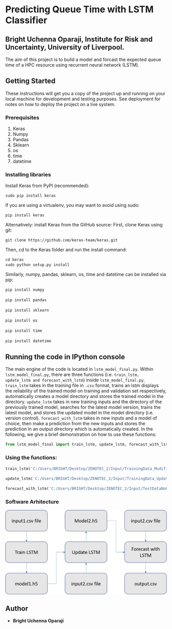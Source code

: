 # Predicting Queue Time with LSTM Classifier
## Bright Uchenna Oparaji, Institute for Risk and Uncertainty, University of Liverpool.

The aim of this project is to build a model and forcast the expected queue time of a HPC resource using recurrent neural network (LSTM).
## Getting Started

These instructions will get you a copy of the project up and running on your local machine for development and testing purposes. See deployment for notes on how to deploy the project on a live system.

### Prerequisites

1) Keras 
2) Numpy
3) Pandas
4) Sklearn
5) os
6) time
7) datetime
### Installing libraries

Install Keras from PyPI (recommended):
```
sudo pip install keras
```
If you are using a virtualenv, you may want to avoid using sudo:
```
pip install keras
```
Alternatively: install Keras from the GitHub source:
First, clone Keras using git:
```
git clone https://github.com/keras-team/keras.git
```
Then, cd to the Keras folder and run the install command:
```
cd keras
sudo python setup.py install
```
Similarly, numpy, pandas, sklearn, os, time and datetime can be installed via pip: 
```
pip install numpy

pip install pandas

pip install sklearn

pip install os

pip install time

pip install datetime
```

## Running the code in IPython console

The main engine of the code is located in `lstm_model_final.py`. Within `lstm_model_final.py`, there are three functions (i.e. `train_lstm, update_lstm and forecast_with_lstm`) inside `lstm_model_final.py`. `train_lstm` takes in the training file in `.csv` format, trains an lstm displays the reliability of the trained model on training and validation set respectively, automatically creates a model directory and stores the trained model in the directory. `update_lstm` takes in new training inputs and the directory of the previously trained model, searches for the latest model version, trains the latest model, and stores the updated model in the model directory (i.e. version control). `forecast_with_lstm` takes in new inputs and a model of choice, then make a prediction from the new inputs and stores the prediction in an output directory which is automatically created. In the following, we give a brief demonstration on how to use these functions:
```python
from lstm_model_final import train_lstm, update_lstm, forecast_with_lstm
```
### Using the functions:
```python
train_lstm('C:/Users/BRIGHT/Desktop/ZENOTEC_2/Input/TrainingData_Modified.csv')
```
```python
update_lstm('C:/Users/BRIGHT/Desktop/ZENOTEC_2/Input/TrainingData_Update.csv','C:/Users/BRIGHT/Desktop/ZENOTEC_2/Model' )
```
```python
forecast_with_lstm('C:/Users/BRIGHT/Desktop/ZENOTEC_2/Input/TestDataNoOutput.csv','C:/Users/BRIGHT/Desktop/ZENOTEC_2/Model/20180906020843.h5')
```
### Software Arhitecture
![png](model_architecture.png)

## Author

* **Bright Uchenna Oparaji** 




